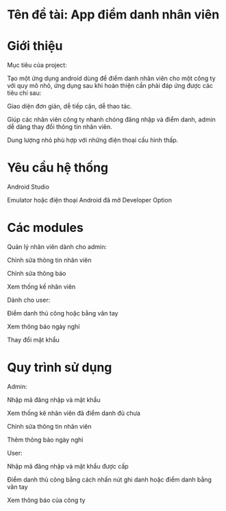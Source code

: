 #  Tên đề tài: App điểm danh nhân viên

# Giới thiệu
Mục tiêu của project:

Tạo một ứng dụng android dùng để điểm danh nhân viên cho một công ty với quy mô nhỏ, ứng dụng sau khi hoàn thiện cần phải đáp ứng được các tiêu chí sau:

Giao diện đơn giản, dễ tiếp cận, dễ thao tác.

Giúp các nhân viên công ty nhanh chóng đăng nhập và điểm danh, admin dễ dàng thay đổi thông tin nhân viên.

Dung lượng nhỏ phù hợp với những điện thoại cấu hình thấp.


# Yêu cầu hệ thống
Android Studio

Emulator hoặc điện thoại Android đã mở Developer Option

# Các modules
Quản lý nhân viên dành cho admin:

Chỉnh sửa thông tin nhân viên

Chỉnh sửa thông báo

Xem thống kế nhân viên

Dành cho user:

Điểm danh thủ công hoặc bằng vân tay

Xem thông báo ngày nghỉ

Thay đổi mật khẩu

# Quy trình sử dụng

Admin:

Nhập mã đăng nhập và mật khẩu

Xem thống kê nhân viên đã điểm danh đủ chưa

Chỉnh sửa thông tin nhân viên

Thêm thông báo ngày nghỉ

User:

Nhập mã đăng nhập và mật khẩu được cấp

Điểm danh thủ công bằng cách nhấn nút ghi danh hoặc điểm danh bằng vân tay

Xem thông báo của công ty
